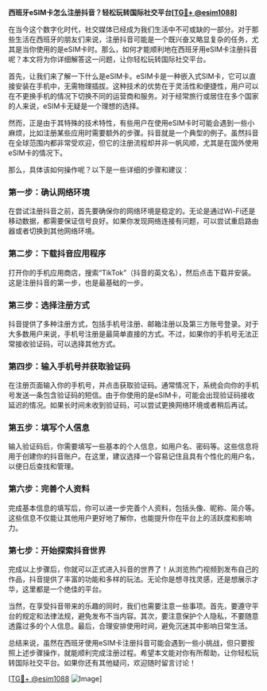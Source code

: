 **西班牙eSIM卡怎么注册抖音？轻松玩转国际社交平台[[TG💪+ @esim1088](https://t.me/s/esim1088)]**

在当今这个数字化时代，社交媒体已经成为我们生活中不可或缺的一部分。对于那些生活在西班牙的朋友们来说，注册抖音可能是一个既兴奋又略显复杂的任务，尤其是当你使用的是eSIM卡时。那么，如何才能顺利地在西班牙用eSIM卡注册抖音呢？本文将为你详细解答这一问题，让你轻松玩转国际社交平台。

首先，让我们来了解一下什么是eSIM卡。eSIM卡是一种嵌入式SIM卡，它可以直接安装在手机中，无需物理插拔。这种技术的优势在于灵活性和便捷性，用户可以在不更换手机的情况下切换不同的运营商和服务。对于经常旅行或居住在多个国家的人来说，eSIM卡无疑是一个理想的选择。

然而，正是由于其特殊的技术特性，有些用户在使用eSIM卡时可能会遇到一些小麻烦，比如注册某些应用时需要额外的步骤。抖音就是一个典型的例子。虽然抖音在全球范围内都非常受欢迎，但它的注册流程却并非一帆风顺，尤其是在国外使用eSIM卡的情况下。

那么，具体该如何操作呢？以下是一些详细的步骤和建议：

### 第一步：确认网络环境

在尝试注册抖音之前，首先要确保你的网络环境是稳定的。无论是通过Wi-Fi还是移动数据，都需要保证信号良好。如果你发现网络连接有问题，可以尝试重启路由器或者切换到其他网络环境。

### 第二步：下载抖音应用程序

打开你的手机应用商店，搜索“TikTok”（抖音的英文名），然后点击下载并安装。这是注册抖音的第一步，也是最基础的一步。

### 第三步：选择注册方式

抖音提供了多种注册方式，包括手机号注册、邮箱注册以及第三方账号登录。对于大多数用户来说，手机号注册是最简单直接的方式。不过，如果你的手机号无法正常接收验证码，可以选择其他方式。

### 第四步：输入手机号并获取验证码

在注册页面输入你的手机号，并点击获取验证码。通常情况下，系统会向你的手机号发送一条包含验证码的短信。由于你使用的是eSIM卡，可能会出现验证码接收延迟的情况。如果长时间未收到验证码，可以尝试更换网络环境或者稍后再试。

### 第五步：填写个人信息

输入验证码后，你需要填写一些基本的个人信息，如用户名、密码等。这些信息将用于创建你的抖音账户。在这里，建议选择一个容易记住且具有个性化的用户名，以便日后查找和管理。

### 第六步：完善个人资料

完成基本信息的填写后，你可以进一步完善个人资料，包括头像、昵称、简介等。这些信息不仅能让其他用户更好地了解你，也能提升你在平台上的活跃度和影响力。

### 第七步：开始探索抖音世界

完成以上步骤后，你就可以正式进入抖音的世界了！从浏览热门视频到发布自己的作品，抖音提供了丰富的功能和多样的玩法。无论你是想寻找灵感，还是想展示才华，这里都是一个绝佳的平台。

当然，在享受抖音带来的乐趣的同时，我们也需要注意一些事项。首先，要遵守平台的规定和法律法规，避免发布不当内容。其次，要注意保护个人隐私，不要随意透露过多的个人信息。最后，合理安排使用时间，避免沉迷其中影响日常生活。

总结来说，虽然在西班牙使用eSIM卡注册抖音可能会遇到一些小挑战，但只要按照上述步骤操作，就能顺利完成注册过程。希望本文能对你有所帮助，让你轻松玩转国际社交平台。如果你还有其他疑问，欢迎随时留言讨论！

[[TG💪+ @esim1088](https://t.me/s/esim1088) ![Image](https://i.postimg.cc/4NQfJmqS/Snipaste-2025-05-13-00-14-12.png)]